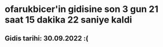 # ofarukbicer'in gidisine son 3 gun 21 saat 15 dakika 22 saniye kaldi

## Gidis tarihi: 30.09.2022 :(